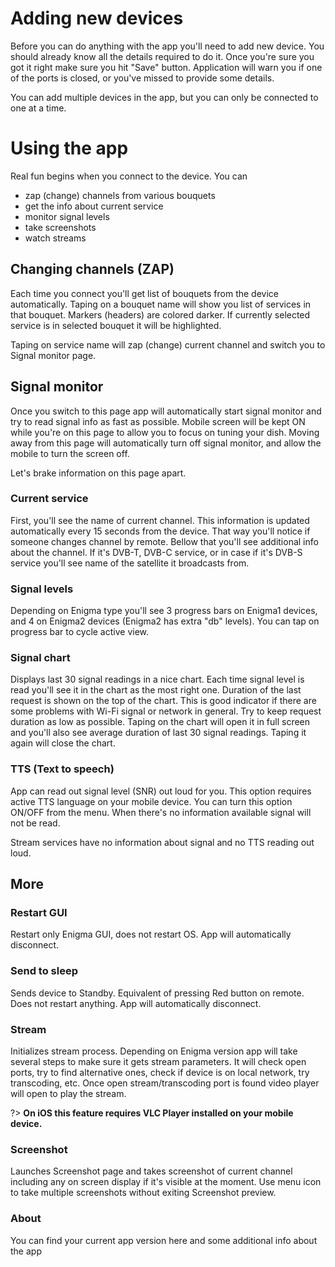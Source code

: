 # Adding new devices
Before you can do anything with the app you'll need to add new device. You should already know all the details required to do it. Once you're sure you got it right make sure you hit "Save" button. Application will warn you if one of the ports is closed, or you've missed to provide some details.

You can add multiple devices in the app, but you can only be connected to one at a time.

# Using the app
Real fun begins when you connect to the device. You can

- zap (change) channels from various bouquets
- get the info about current service
- monitor signal levels
- take screenshots
- watch streams

## Changing channels (ZAP)
Each time you connect you'll get list of bouquets from the device automatically. Taping on a bouquet name will show you list of services in that bouquet. Markers (headers) are colored darker. If currently selected service is in selected bouquet it will be highlighted. 

Taping on service name will zap (change) current channel and switch you to Signal monitor page.

## Signal monitor
Once you switch to this page app will automatically start signal monitor and try to read signal info as fast as possible. Mobile screen will be kept ON while you're on this page to allow you to focus on tuning your dish. Moving away from this page will automatically turn off signal monitor, and allow the mobile to turn the screen off.

Let's brake information on this page apart. 

### Current service
First, you'll see the name of current channel. This information is updated automatically every 15 seconds from the device. That way you'll notice if someone changes channel by remote. Bellow that you'll see additional info about the channel. If it's DVB-T, DVB-C service, or in case if it's DVB-S service you'll see name of the satellite it broadcasts from.

### Signal levels
Depending on Enigma type you'll see 3 progress bars on Enigma1 devices, and 4 on Enigma2 devices (Enigma2 has extra "db" levels). You can tap on progress bar to cycle active view.

### Signal chart
Displays last 30 signal readings in a nice chart. Each time signal level is read you'll see it in the chart as the most right one. Duration of the last request is shown on the top of the chart. This is good indicator if there are some problems with Wi-Fi signal or network in general. Try to keep request duration as low as possible. Taping on the chart will open it in full screen and you'll also see average duration of last 30 signal readings. Taping it again will close the chart.

### TTS (Text to speech)
App can read out signal level (SNR) out loud for you. This option requires active TTS language on your mobile device. You can turn this option ON/OFF from the menu. When there's no information available signal will not be read.

Stream services have no information about signal and no TTS reading out loud.
 
## More
### Restart GUI
Restart only Enigma GUI, does not restart OS. App will automatically disconnect.
### Send to sleep
Sends device to Standby. Equivalent of pressing Red button on remote. Does not restart anything. App will automatically disconnect.
### Stream
Initializes stream process. Depending on Enigma version app will take several steps to make sure it gets stream parameters. It will check open ports, try to find alternative ones, check if device is on local network, try transcoding, etc. Once open stream/transcoding port is found video player will open to play the stream.

?> **On iOS this feature requires VLC Player installed on your mobile device.**
### Screenshot
Launches Screenshot page and takes screenshot of current channel including any on screen display if it's visible at the moment. Use menu icon to take multiple screenshots without exiting Screenshot preview.
### About
You can find your current app version here and some additional info about the app



